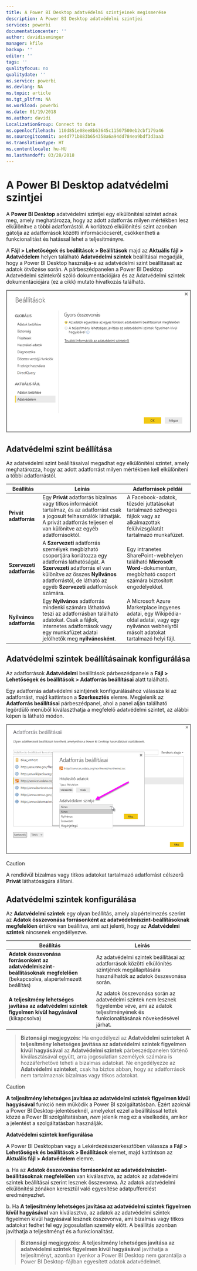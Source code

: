 ```yaml
---
title: A Power BI Desktop adatvédelmi szintjeinek megismerése
description: A Power BI Desktop adatvédelmi szintjei
services: powerbi
documentationcenter: ''
author: davidiseminger
manager: kfile
backup: ''
editor: ''
tags: ''
qualityfocus: no
qualitydate: ''
ms.service: powerbi
ms.devlang: NA
ms.topic: article
ms.tgt_pltfrm: NA
ms.workload: powerbi
ms.date: 01/19/2018
ms.author: davidi
LocalizationGroup: Connect to data
ms.openlocfilehash: 110d851e08ee8b63645c11507500eb2cbf179a46
ms.sourcegitcommit: ae4d771b883b654358a6a94dd784ea9bdf3d3aa3
ms.translationtype: HT
ms.contentlocale: hu-HU
ms.lasthandoff: 03/28/2018
---
```

# <a name="power-bi-desktop-privacy-levels"></a>A Power BI Desktop adatvédelmi szintjei
A **Power BI Desktop** adatvédelmi szintjei egy elkülönítési szintet adnak meg, amely meghatározza, hogy az adott adatforrás milyen mértékben lesz elkülönítve a többi adatforrástól. A korlátozó elkülönítési szint azonban gátolja az adatforrások közötti információcserét, csökkentheti a funkcionalitást és hatással lehet a teljesítményre.

A **Fájl > Lehetőségek és beállítások > Beállítások** majd az **Aktuális fájl > Adatvédelem** helyen található **Adatvédelmi szintek** beállításai megadják, hogy a Power BI Desktop használja-e az adatvédelmi szint beállításait az adatok ötvözése során. A párbeszédpanelen a Power BI Desktop Adatvédelmi szintekről szóló dokumentációjára és az Adatvédelmi szintek dokumentációjára (ez a cikk) mutató hivatkozás található.

![](media/desktop-privacy-levels/desktop_privacylevels1.png)

## <a name="configure-a-privacy-level"></a>Adatvédelmi szint beállítása
Az adatvédelmi szint beállításaival megadhat egy elkülönítési szintet, amely meghatározza, hogy az adott adatforrást milyen mértékben kell elkülöníteni a többi adatforrástól.

| Beállítás | Leírás | Adatforrások példái |
| --- | --- | --- |
| **Privát adatforrás** |Egy **Privát** adatforrás bizalmas vagy titkos információt tartalmaz, és az adatforrást csak a jogosult felhasználók láthatják. A privát adatforrás teljesen el van különítve az egyéb adatforrásoktól. |A Facebook-adatok, tőzsdei juttatásokat tartalmazó szöveges fájlok vagy az alkalmazottak felülvizsgálatát tartalmazó munkafüzet. |
| **Szervezeti adatforrás** |A **Szervezeti** adatforrás személyek megbízható csoportjára korlátozza egy adatforrás láthatóságát. A **Szervezeti** adatforrás el van különítve az összes **Nyilvános** adatforrástól, de látható az egyéb **Szervezeti** adatforrások számára. |Egy intranetes SharePoint-webhelyen található **Microsoft Word**-dokumentum, megbízható csoport számára biztosított engedélyekkel. |
| **Nyilvános adatforrás** |Egy **Nyilvános** adatforrás mindenki számára láthatóvá teszi az adatforrásban található adatokat. Csak a fájlok, internetes adatforrások vagy egy munkafüzet adatai jelölhetők meg **nyilvánosként**. |A Microsoft Azure Marketplace ingyenes adatai, egy Wikipédia-oldal adatai, vagy egy nyilvános webhelyről másolt adatokat tartalmazó helyi fájl. |

## <a name="configure-privacy-level-settings"></a>Adatvédelmi szintek beállításainak konfigurálása
Az adatforrások **Adatvédelmi** beállítások párbeszédpanele a **Fájl > Lehetőségek és beállítások > Adatforrás beállításai** alatt található.

Egy adatforrás adatvédelmi szintjének konfigurálásához válassza ki az adatforrást, majd kattintson a **Szerkesztés** elemre. Megjelenik az **Adatforrás beállításai** párbeszédpanel, ahol a panel alján található legördülő menüből kiválaszthatja a megfelelő adatvédelmi szintet, az alábbi képen is látható módon.

![](media/desktop-privacy-levels/desktop_privacylevels2.png)

> [!CAUTION]
> A rendkívül bizalmas vagy titkos adatokat tartalmazó adatforrást célszerű **Privát** láthatóságúra állítani.
> 

## <a name="configure-privacy-levels"></a>Adatvédelmi szintek konfigurálása
Az **Adatvédelmi szintek** egy olyan beállítás, amely alapértelmezés szerint az **Adatok összevonása forrásonként az adatvédelmiszint-beállításoknak megfelelően** értékre van beállítva, ami azt jelenti, hogy az **Adatvédelmi szintek** nincsenek engedélyezve.

| Beállítás | Leírás |
| --- | --- |
| **Adatok összevonása forrásonként az adatvédelmiszint-beállításoknak megfelelően** (bekapcsolva, alapértelmezett beállítás) |Az adatvédelmi szintek beállításai az adatforrások közötti elkülönítés szintjének megállapítására használhatók az adatok összevonása során. |
| **A teljesítmény lehetséges javítása az adatvédelmi szintek figyelmen kívül hagyásával** (kikapcsolva) |Az adatok összevonása során az adatvédelmi szintek nem lesznek figyelembe véve, ami az adatok teljesítményének és funkcionalitásának növekedésével járhat. |

> **Biztonsági megjegyzés:** Ha engedélyezi az **Adatvédelmi szinteket** **A teljesítmény lehetséges javítása az adatvédelmi szintek figyelmen kívül hagyásával** az **Adatvédelmi szintek** párbeszédpanelen történő kiválasztásával együtt, arra jogosulatlan személyek számára is hozzáférhetővé teheti a bizalmas adatokat. Ne engedélyezze az **Adatvédelmi szinteket**, csak ha biztos abban, hogy az adatforrások nem tartalmaznak bizalmas vagy titkos adatokat.
> 
> 

> [!CAUTION]
> **A teljesítmény lehetséges javítása az adatvédelmi szintek figyelmen kívül hagyásával** funkció nem működik a Power BI szolgáltatásban. Ezért azoknál a Power BI Desktop-jelentéseknél, amelyeket ezzel a beállítással tettek közzé a Power BI szolgáltatásban, *nem* jelenik meg ez a viselkedés, amikor a jelentést a szolgáltatásban használják.
> 

**Adatvédelmi szintek konfigurálása**

A Power BI Desktopban vagy a Lekérdezésszerkesztőben válassza a **Fájl > Lehetőségek és beállítások > Beállítások** elemet, majd kattintson az **Aktuális fájl > Adatvédelem** elemre.

a. Ha az **Adatok összevonása forrásonként az adatvédelmiszint-beállításoknak megfelelően** van kiválasztva, az adatok az adatvédelmi szintek beállításai szerint lesznek összevonva. Az adatok adatvédelmi elkülönítési zónákon keresztül való egyesítése adatpufferelést eredményezhet.

b. Ha **A teljesítmény lehetséges javítása az adatvédelmi szintek figyelmen kívül hagyásával** van kiválasztva, az adatok az adatvédelmi szintek figyelmen kívül hagyásával lesznek összevonva, ami bizalmas vagy titkos adatokat fedhet fel egy jogosulatlan személy előtt. A beállítás azonban javíthatja a teljesítményt és a funkcionalitást.

> **Biztonsági megjegyzés:** **A teljesítmény lehetséges javítása az adatvédelmi szintek figyelmen kívül hagyásával** javíthatja a teljesítményt, azonban ilyenkor a Power BI Desktop nem garantálja a Power BI Desktop-fájlban egyesített adatok adatvédelmét.
> 
> 


